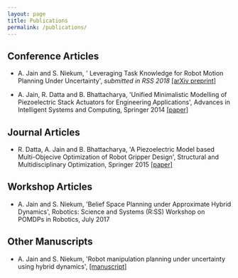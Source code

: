 ```yaml
---
layout: page
title: Publications
permalink: /publications/
---
```


<!-- Conference Articles -->
<div class="toc">
  <h2>Conference Articles</h2>
  <ul class="texts">
  <li class="text-title">
      <p>A. Jain and S. Niekum, ' Leveraging Task Knowledge for Robot Motion Planning Under Uncertainty', <i>submitted in RSS 2018 </i> <a href="https://arxiv.org/abs/1802.04205" target="_blank"> [arXiv preprint]</a> </p>
    </li>
    <li class="text-title">
      <p> A. Jain, R. Datta and B. Bhattacharya, 'Unified Minimalistic Modelling of Piezoelectric Stack Actuators for Engineering Applications', Advances in Intelligent Systems and Computing, Springer 2014 <a href="http://link.springer.com/chapter/10.1007/978-3-319-16841-8_42" target="_blank"> [paper] </a> </p>
    </li>
  </ul>
</div>


<!-- Journal Articles -->
<div class="toc">
  <h2>Journal Articles</h2>
  <ul class="texts">  
    <li class="text-title">
      <p> R. Datta, A. Jain and B. Bhattacharya, 'A Piezoelectric Model based Multi-Objecive Optimization of Robot Gripper Design', Structural and Multidisciplinary Optimization, Springer 2015 <a href="http://link.springer.com/article/10.1007/s00158-015-1340-y" target="_blank"> [paper] </a> </p>
    </li>
  </ul>
</div>

<!-- Workshop Articles -->
<div class="toc">
  <h2>Workshop Articles</h2>
  <ul class="texts">  
    <li class="text-title">
      <p>A. Jain and S. Niekum, 'Belief Space Planning under Approximate Hybrid Dynamics', Robotics: Science and Systems (R:SS) Workshop on POMDPs in Robotics, July 2017 </p> 
    </li>
  </ul>
</div>

<!-- Manuscripts -->
<div class="toc">
  <h2>Other Manuscripts</h2>
  <ul class="texts">  
    <li class="text-title">
<!--       <p>A. Jain and S. Niekum, 'Robot manipulation planning under uncertainty using hybrid dynamics', <i>submitted in ICRA 2018 </i> <a href="/files/hblqr_icra_18.pdf" target="_blank"> [paper]</a> </p> -->
      <p>A. Jain and S. Niekum, 'Robot manipulation planning under uncertainty using hybrid dynamics', <a href="/files/hblqr.pdf" target="_blank"> [manuscript]</a> </p>
    </li>
  </ul>
</div>